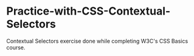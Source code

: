 # Practice-with-CSS-Contextual-Selectors
Contextual Selectors exercise done while completing W3C's CSS Basics course.
